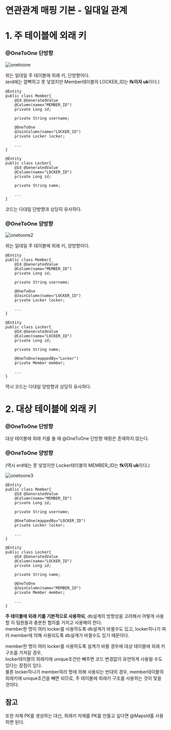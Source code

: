 연관관계 매핑 기본 - 일대일 관계
=============
# 1. 주 테이블에 외래 키

### @OneToOne 단방향

![onetoone](https://user-images.githubusercontent.com/55550753/135110429-6e3f0e11-ce36-4c80-9683-c8e77fcd998c.PNG)

위는 일대일 주 테이블에 외래 키, 단방향이다.  
(erd에는 깜빡하고 못 넣었지만 Member테이블의 LOCKER_ID는 **fk이자 uk**이다.)  

```text
@Entity
public class Member{
    @Id @GeneratedValue
    @Column(name="MEMBER_ID")
    private Long id;

    private String username;

    @OneToOne
    @JoinColumn(name="LOCKER_ID")
    private Locker locker;

    ...
}

@Entity
public class Locker{
    @Id @GeneratedValue
    @Column(name="LOCKER_ID")
    private Long id;

    private String name;

    ...
}
```
코드는 다대일 단방향과 상당히 유사하다.  

### @OneToOne 양방향

![onetoone2](https://user-images.githubusercontent.com/55550753/135113877-8e3c1b6c-6869-4fc3-8cb1-012be9d9ab1d.PNG)

위는 일대일 주 테이블에 외래 키, 양방향이다.  

```text
@Entity
public class Member{
    @Id @GeneratedValue
    @Column(name="MEMBER_ID")
    private Long id;

    private String username;

    @OneToOne
    @JoinColumn(name="LOCKER_ID")
    private Locker locker;

    ...
}

@Entity
public class Locker{
    @Id @GeneratedValue
    @Column(name="LOCKER_ID")
    private Long id;

    private String name;

    @OneToOne(mappedBy="Locker")
    private Member member;

    ...
}
```
역시 코드는 다대일 양방향과 상당히 유사하다.  

# 2. 대상 테이블에 외래 키

### @OneToOne 단방향

대상 테이블에 외래 키를 둘 때 @OneToOne 단방향 매핑은 존재하지 않는다.

### @OneToOne 양방향

(역시 erd에는 못 넣었지만 Locker테이블의 MEMBER_ID는 **fk이자 uk**이다.)  

![onetoone3](https://user-images.githubusercontent.com/55550753/135113358-e27f744f-ce16-489d-910c-92cee796d011.PNG)

```text
@Entity
public class Member{
    @Id @GeneratedValue
    @Column(name="MEMBER_ID")
    private Long id;

    private String username;

    @OneToOne(mappedBy="LOCKER_ID")
    private Locker locker;

    ...
}

@Entity
public class Locker{
    @Id @GeneratedValue
    @Column(name="LOCKER_ID")
    private Long id;

    private String name;

    @OneToOne
    @JoinColumn(name="MEMBER_ID")
    private Member member;

    ...
}
```

**주 테이블에 외래 키를 기본적으로 사용하되**, db설계의 방향성을 고려해서 어떻게 사용할 지 팀원들과 충분한 협의를 거치고 사용해야 한다.  
member한 명이 여러 locker를 사용하도록 db설계가 바뀔수도 있고, locker하나가 여러 member에 의해 사용되도록 db설계가 바뀔수도 있기 때문이다.  

member한 명이 여러 locker를 사용하도록 설계가 바뀔 경우에 대상 테이블에 외래 키 구조를 가져갈 경우,  
locker테이블의 외래키에 unique조건만 빼주면 코드 변경없이 유연하게 사용될 수도 있다는 장점이 있다.   
물론 locker하나가 member여러 명에 의해 사용되는 반대의 경우, member테이블의 외래키에 unique조건을 빼면 되므로, 주 테이블에 외래키 구조를 사용하는 것이 맞을 것이다.    

## 참고
또한 자체 PK를 생성하는 대신, 외래키 자체를 PK를 만들고 싶다면 @MapsId를 사용하면 된다.  